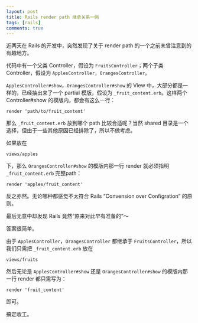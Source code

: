 ```yaml
---
layout: post
title: Rails render path 继承关系一例
tags: [rails]
comments: true
---
```


近两天在 Rails 的开发中，突然发现了关于 render path 的一个之前未曾注意到的有趣地方。

代码中有一个父类 Controller，假设为 `FruitsController`；两个子类 Controller，假设为 `ApplesController`，`OrangesController`。

`ApplesController#show`，`OrangesController#show` 的 View 中，大部分都是一样的，已经抽出来了一个 partial 模版，假设为 `_fruit_content.erb`。这样两个 Controller#show 的模版内，都会有这么一行：

```
render 'path/to/fruit_content'
```

那么 `_fruit_content.erb` 放到哪个 path 比较合适呢？当然 shared 目录是一个选择，但由于一些其他原因已经排除了，所以不做考虑。

如果放在

```
views/apples
```

下，那么 `OrangesController#show` 的模版内那一行 render 就必须指明 `_fruit_content.erb` 完整path：

```
render 'apples/fruit_content'
```

反之亦然。无论哪种都感觉不太符合 Rails “Convension over Configration” 的原则。

最后无意中却发现 Rails 竟然“原来对此早有准备的”～

答案很简单。

由于 `ApplesController`，`OrangesController` 都继承于 `FruitsController`，所以我们只需把 `_fruit_content.erb` 放在

```
views/fruits
```

然后无论是 `ApplesController#show` 还是 `OrangesController#show` 的模版内那一行 render 都只需写为：

```
render 'fruit_content'
```

即可。

搞定收工。

